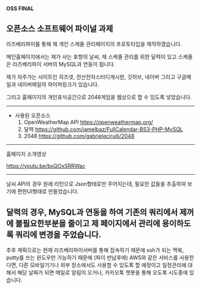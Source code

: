 
#### OSS FINAL

## 오픈소스 소프트웨어 파이널 과제

라즈베리파이를 통해 제 개인 스케줄 관리페이지의 프로토타입을 제작하였습니다.


메인홈페이지에서는 제가 사는 포항의 날씨, 제 스케줄 관리를 위한 달력이 있고 스케줄은 라즈베리파이 서버의 MySQL과 연동이 됩니다.

제가 자주가는 사이트인 히즈넷, 전산전자스터디게시판, 깃허브, 네이버 그리고 구글메일과 네이버메일의 하이퍼링크가 있습니다.

그리고 홈페이지의 개인휴식공간으로 2048게임을 웹상으로 할 수 있도록 넣었습니다.


------------------
- 사용된 오픈소스 
  1. OpenWeatherMap API
    https://openweathermap.org/
  2. 달력
    https://github.com/jamelbaz/FullCalendar-BS3-PHP-MySQL
  3. 2048
    https://github.com/gabrielecirulli/2048

----------------

홈페이지 소개영상

https://youtu.be/bxQOxSRRWac

-------------------

날씨 API의 경우 원래 리턴으로 Json형태로만 주어지는데, 필요한 값들을 추출하여 보기에 편한UI형태로 만들었습니다.

달력의 경우, MySQL과 연동을 하여 기존의 쿼리에서 제꺼에 불필요한부분을 줄이고 제 페이지에서 관리에 용이하도록 쿼리에 변경을 주었습니다.
---------------

추후 계획으로는 현재 라즈베리파이서버를 통해 접속하기 때문에 ssh가 되는 맥북, putty를 쓰는 윈도우만 가능하기 때문에 (파이 반납후에)
AWS와 같은 서비스를 사용한다면, 다른 모바일기기나 외부 장소에서도 사용할 수 있도록 할 예정이고
일정관리에 대해서 해당 날짜가 되면 메일로 알림이 오거나, 카카오톡 챗봇을 통해 오도록 시도중에 있습니다.
